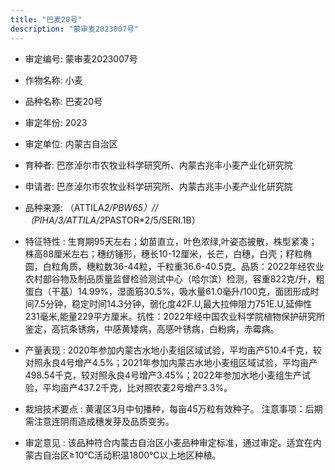 ```yaml
---
title: "巴麦20号"
description: "蒙审麦2023007号"
---
```

* 审定编号:  蒙审麦2023007号

*  作物名称:  小麦

*  品种名称:  巴麦20号

*  审定年份:  2023

*  审定单位:  内蒙古自治区

* 育种者:  巴彦淖尔市农牧业科学研究所、内蒙古兆丰小麦产业化研究院

*  申请者:  巴彦淖尔市农牧业科学研究所、内蒙古兆丰小麦产业化研究院

*  品种来源:  （ATTILA*2/PBW65）//（PIHA/3/ATTILA/2*PASTOR*2/5/SERI.1B）

*  特征特性 : 
生育期95天左右；幼苗直立，叶色浓绿,叶姿态披散，株型紧凑；株高88厘米左右；穗纺锤形，穗长10-12厘米，长芒，白穗，白壳；籽粒椭圆，白粒角质，穗粒数36-44粒，千粒重36.6-40.5克。品质：2022年经农业农村部谷物及制品质量监督检验测试中心（哈尔滨）检测，容重822克/升，粗蛋白（干基）14.99%，湿面筋30.5%，吸水量61.0毫升/100克，面团形成时间7.5分钟，稳定时间14.3分钟，弱化度42F.U,最大拉伸阻力751E.U,延伸性231毫米,能量229平方厘米。抗性：2022年经中国农业科学院植物保护研究所鉴定，高抗条锈病，中感黄矮病，高感叶锈病，白粉病，赤霉病。
 
*  产量表现 : 
2020年参加内蒙古水地小麦组区域试验，平均亩产510.4千克，较对照永良4号增产4.5%；2021年参加内蒙古水地小麦组区域试验，平均亩产498.54千克，较对照永良4号增产3.45%；2022年参加水地小麦组生产试验，平均亩产437.2千克，比对照农麦2号增产3.3%。

*  栽培技术要点 : 
黄灌区3月中旬播种，每亩45万粒有效种子。
注意事项：后期需注意连阴雨造成穗发芽及品质变劣。

*  审定意见 : 
该品种符合内蒙古自治区小麦品种审定标准，通过审定。适宜在内蒙古自治区≥10℃活动积温1800℃以上地区种植。
